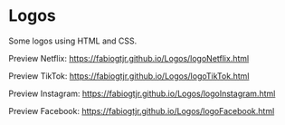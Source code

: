 # Logos

Some logos using HTML and CSS.

Preview Netflix: https://fabiogtjr.github.io/Logos/logoNetflix.html

Preview TikTok: https://fabiogtjr.github.io/Logos/logoTikTok.html

Preview Instagram: https://fabiogtjr.github.io/Logos/logoInstagram.html

Preview Facebook: https://fabiogtjr.github.io/Logos/logoFacebook.html
